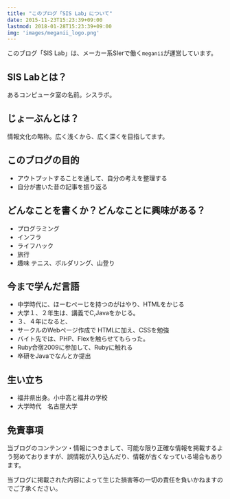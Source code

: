 ```yaml
---
title: "このブログ「SIS Lab」について"
date: 2015-11-23T15:23:39+09:00
lastmod: 2018-01-28T15:23:39+09:00
img: 'images/meganii_logo.png'
---
```


このブログ「SIS Lab」は、メーカー系SIerで働く`meganii`が運営しています。

## SIS Labとは？
あるコンピュータ室の名前。シスラボ。

## じょーぶんとは？
情報文化の略称。広く浅くから、広く深くを目指してます。

## このブログの目的

- アウトプットすることを通して、自分の考えを整理する
- 自分が書いた昔の記事を振り返る

## どんなことを書くか？どんなことに興味がある？

- プログラミング
- インフラ
- ライフハック
- 旅行
- 趣味 テニス、ボルダリング、山登り


## 今まで学んだ言語

- 中学時代に、ほーむぺーじを持つのがはやり、HTMLをかじる
- 大学１、２年生は、講義でC,Javaをかじる。
- ３、４年になると、
- サークルのWebページ作成で HTMLに加え、CSSを勉強
- バイト先では、PHP、Flexを触らせてもらった。
- Ruby合宿2009に参加して、Rubyに触れる
- 卒研をJavaでなんとか提出

## 生い立ち

- 福井県出身。小中高と福井の学校
- 大学時代　名古屋大学


## 免責事項
当ブログのコンテンツ・情報につきまして、可能な限り正確な情報を掲載するよう努めておりますが、誤情報が入り込んだり、情報が古くなっている場合もあります。

当ブログに掲載された内容によって生じた損害等の一切の責任を負いかねますのでご了承ください。